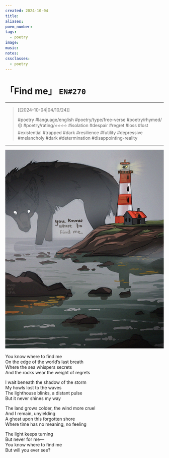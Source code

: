 ```yaml
---
created: 2024-10-04
title:
aliases:
poem_number:
tags:
  - poetry
image:
music:
notes:
cssclasses:
  - poetry
---
```

# 「Find me」 `EN#270`

---

> [[2024-10-04|04/10/24]]
> 
> #poetry 
> #language/english 
> #poetry/type/free-verse 
> #poetry/rhymed/🟡 
> #poetry/rating/⭐⭐⭐⭐ 
> #isolation #despair #regret #loss #lost #existential #trapped #dark #resilience #futility #depressive #melancholy #dark #determination #disappointing-reality 

---

![poem-find_me](../!art/poem-find_me.jpg)


You know where to find me  
On the edge of the world’s last breath  
Where the sea whispers secrets  
And the rocks wear the weight of regrets  
  
I wait beneath the shadow of the storm  
My howls lost to the waves  
The lighthouse blinks, a distant pulse  
But it never shines my way  
  
The land grows colder, the wind more cruel  
And I remain, unyielding  
A ghost upon this forgotten shore  
Where time has no meaning, no feeling  
  
The light keeps turning  
But never for me—  
You know where to find me  
But will you ever see?